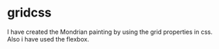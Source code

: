 # gridcss
I have created the Mondrian painting by using the grid properties in css. Also i have used the flexbox.
